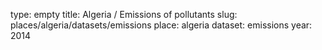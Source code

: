 type: empty
title: Algeria / Emissions of pollutants
slug: places/algeria/datasets/emissions
place: algeria
dataset: emissions
year: 2014
